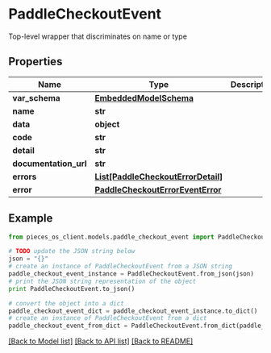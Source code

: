 # PaddleCheckoutEvent

Top-level wrapper that discriminates on name or type

## Properties
Name | Type | Description | Notes
------------ | ------------- | ------------- | -------------
**var_schema** | [**EmbeddedModelSchema**](EmbeddedModelSchema.md) |  | [optional] 
**name** | **str** |  | 
**data** | **object** |  | 
**code** | **str** |  | [optional] 
**detail** | **str** |  | [optional] 
**documentation_url** | **str** |  | [optional] 
**errors** | [**List[PaddleCheckoutErrorDetail]**](PaddleCheckoutErrorDetail.md) |  | [optional] 
**error** | [**PaddleCheckoutErrorEventError**](PaddleCheckoutErrorEventError.md) |  | [optional] 

## Example

```python
from pieces_os_client.models.paddle_checkout_event import PaddleCheckoutEvent

# TODO update the JSON string below
json = "{}"
# create an instance of PaddleCheckoutEvent from a JSON string
paddle_checkout_event_instance = PaddleCheckoutEvent.from_json(json)
# print the JSON string representation of the object
print PaddleCheckoutEvent.to_json()

# convert the object into a dict
paddle_checkout_event_dict = paddle_checkout_event_instance.to_dict()
# create an instance of PaddleCheckoutEvent from a dict
paddle_checkout_event_from_dict = PaddleCheckoutEvent.from_dict(paddle_checkout_event_dict)
```
[[Back to Model list]](../README.md#documentation-for-models) [[Back to API list]](../README.md#documentation-for-api-endpoints) [[Back to README]](../README.md)


